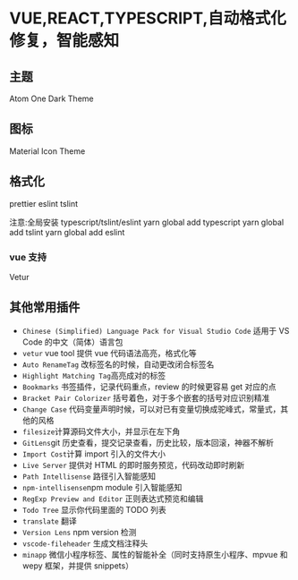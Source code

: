 # VUE,REACT,TYPESCRIPT,自动格式化修复，智能感知

## 主题

Atom One Dark Theme

## 图标

Material Icon Theme

## 格式化

prettier
eslint
tslint

注意:全局安装 typescript/tslint/eslint
yarn global add typescript
yarn global add tslint
yarn global add eslint

### vue 支持

Vetur

## 其他常用插件

- `Chinese (Simplified) Language Pack for Visual Studio Code` 适用于 VS Code 的中文（简体）语言包
- `vetur` vue tool 提供 vue 代码语法高亮，格式化等
- `Auto RenameTag` 改标签名的时候，自动更改闭合标签名
- `Highlight Matching Tag`高亮成对的标签
- `Bookmarks` 书签插件，记录代码重点，review 的时候更容易 get 对应的点
- `Bracket Pair Colorizer` 括号着色，对于多个嵌套的括号对应识别精准
- `Change Case` 代码变量声明时候，可以对已有变量切换成驼峰式，常量式，其他的风格
- `filesize`计算源码文件大小，并显示在左下角
- `GitLens`git 历史查看，提交记录查看，历史比较，版本回滚，神器不解析
- `Import Cost`计算 import 引入的文件大小
- `Live Server` 提供对 HTML 的即时服务预览，代码改动即时刷新
- `Path Intellisense` 路径引入智能感知
- `npm-intellisense`npm module 引入智能感知
- `RegExp Preview and Editor` 正则表达式预览和编辑
- `Todo Tree` 显示你代码里面的 TODO 列表
- `translate` 翻译
- `Version Lens` npm version 检测
- `vscode-fileheader` 生成文档注释头
- `minapp` 微信小程序标签、属性的智能补全（同时支持原生小程序、mpvue 和 wepy 框架，并提供 snippets）
